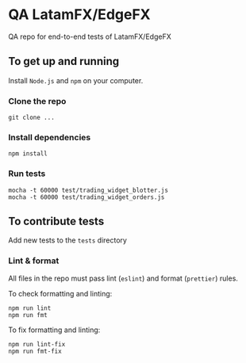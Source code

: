 QA LatamFX/EdgeFX
==================
QA repo for end-to-end tests of LatamFX/EdgeFX
## To get up and running
Install `Node.js` and `npm` on your computer.
### Clone the repo
	git clone ...
### Install dependencies
	npm install
### Run tests
	mocha -t 60000 test/trading_widget_blotter.js
	mocha -t 60000 test/trading_widget_orders.js
## To contribute tests
Add new tests to the `tests` directory
### Lint & format
All files in the repo must pass lint (`eslint`) and format (`prettier`) rules.

To check formatting and linting:

	npm run lint
	npm run fmt

To fix formatting and linting:

	npm run lint-fix
	npm run fmt-fix
